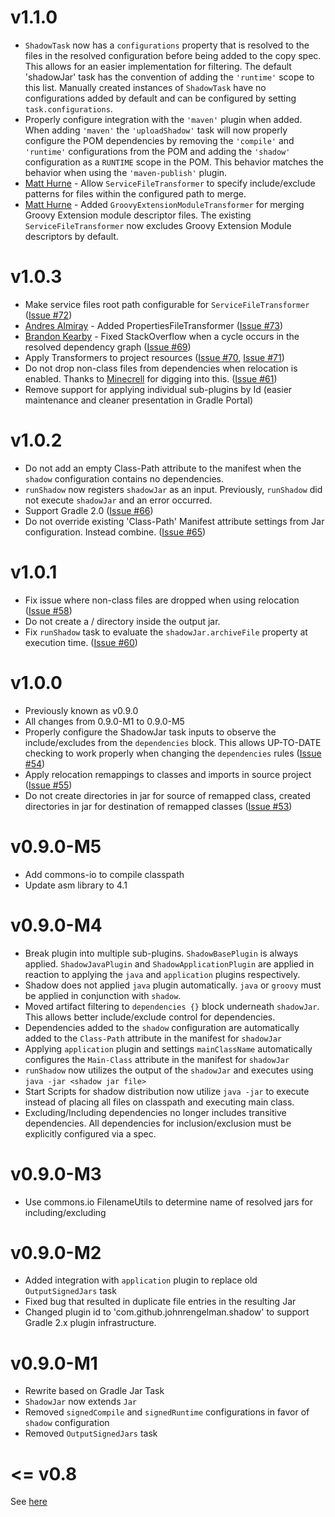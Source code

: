 v1.1.0
======

+ `ShadowTask` now has a `configurations` property that is resolved to the files in the resolved configuration before
  being added to the copy spec. This allows for an easier implementation for filtering. The default 'shadowJar' task
  has the convention of adding the `'runtime'` scope to this list. Manually created instances of `ShadowTask` have no
  configurations added by default and can be configured by setting `task.configurations`.
+ Properly configure integration with the `'maven'` plugin when added. When adding `'maven'` the `'uploadShadow'` task
  will now properly configure the POM dependencies by removing the `'compile'` and `'runtime'` configurations from the
  POM and adding the `'shadow'` configuration as a `RUNTIME` scope in the POM. This behavior matches the behavior when
  using the `'maven-publish'` plugin.
+ [Matt Hurne](https://github.com/mhurne) - Allow `ServiceFileTransformer` to specify include/exclude patterns for
  files within the configured path to merge.
+ [Matt Hurne](https://github.com/mhurne) - Added `GroovyExtensionModuleTransformer` for merging Groovy Extension module
  descriptor files. The existing `ServiceFileTransformer` now excludes Groovy Extension Module descriptors by default.

v1.0.3
======

+ Make service files root path configurable for `ServiceFileTransformer` ([Issue #72](https://github.com/johnrengelman/shadow/issues/72))
+ [Andres Almiray](https://github.com/aalmiray) - Added PropertiesFileTransformer ([Issue #73](https://github.com/johnrengelman/shadow/issues/73))
+ [Brandon Kearby](https://github.com/brandonkearby) - Fixed StackOverflow when a cycle occurs in the resolved dependency graph ([Issue #69](https://github.com/johnrengelman/shadow/pull/69))
+ Apply Transformers to project resources ([Issue #70](https://github.com/johnrengelman/shadow/issues/70), [Issue #71](https://github.com/johnrengelman/shadow/issues/71))
+ Do not drop non-class files from dependencies when relocation is enabled. Thanks to [Minecrell](https://github.com/Minecrell) for digging into this. ([Issue #61](https://github.com/johnrengelman/shadow/issues/61))
+ Remove support for applying individual sub-plugins by Id (easier maintenance and cleaner presentation in Gradle Portal)

v1.0.2
======

+ Do not add an empty Class-Path attribute to the manifest when the `shadow` configuration contains no dependencies.
+ `runShadow` now registers `shadowJar` as an input. Previously, `runShadow` did not execute `shadowJar` and an error occurred.
+ Support Gradle 2.0 ([Issue #66](https://github.com/johnrengelman/shadow/issues/66))
+ Do not override existing 'Class-Path' Manifest attribute settings from Jar configuration. Instead combine. ([Issue #65](https://github.com/johnrengelman/shadow/issues/65))

v1.0.1
======

+ Fix issue where non-class files are dropped when using relocation ([Issue #58](https://github.com/johnrengelman/shadow/issues/58))
+ Do not create a / directory inside the output jar.
+ Fix `runShadow` task to evaluate the `shadowJar.archiveFile` property at execution time. ([Issue #60](https://github.com/johnrengelman/shadow/issues/60))

v1.0.0
======

+ Previously known as v0.9.0
+ All changes from 0.9.0-M1 to 0.9.0-M5
+ Properly configure the ShadowJar task inputs to observe the include/excludes from the `dependencies` block. This
  allows UP-TO-DATE checking to work properly when changing the `dependencies` rules ([Issue #54](https://github.com/johnrengelman/shadow/issues/54))
+ Apply relocation remappings to classes and imports in source project ([Issue #55](https://github.com/johnrengelman/shadow/issues/55))
+ Do not create directories in jar for source of remapped class, created directories in jar for destination of remapped classes ([Issue #53](https://github.com/johnrengelman/shadow/issues/53))

v0.9.0-M5
=========

+ Add commons-io to compile classpath
+ Update asm library to 4.1

v0.9.0-M4
=========

+ Break plugin into multiple sub-plugins. `ShadowBasePlugin` is always applied.
  `ShadowJavaPlugin` and `ShadowApplicationPlugin` are applied in reaction to applying the `java` and `application`
  plugins respectively.
+ Shadow does not applied `java` plugin automatically. `java` or `groovy` must be applied in conjunction with `shadow`.
+ Moved artifact filtering to `dependencies {}` block underneath `shadowJar`. This allows better include/exclude control
  for dependencies.
+ Dependencies added to the `shadow` configuration are automatically added to the `Class-Path` attribute in the manifest
  for `shadowJar`
+ Applying `application` plugin and settings `mainClassName` automatically configures the `Main-Class` attribute in
  the manifest for `shadowJar`
+ `runShadow` now utilizes the output of the `shadowJar` and executes using `java -jar <shadow jar file>`
+ Start Scripts for shadow distribution now utilize `java -jar` to execute instead of placing all files on classpath
  and executing main class.
+ Excluding/Including dependencies no longer includes transitive dependencies. All dependencies for inclusion/exclusion
  must be explicitly configured via a spec.

v0.9.0-M3
=========

+ Use commons.io FilenameUtils to determine name of resolved jars for including/excluding

v0.9.0-M2
=========

+ Added integration with `application` plugin to replace old `OutputSignedJars` task
+ Fixed bug that resulted in duplicate file entries in the resulting Jar
+ Changed plugin id to 'com.github.johnrengelman.shadow' to support Gradle 2.x plugin infrastructure.

v0.9.0-M1
=========

+ Rewrite based on Gradle Jar Task
+ `ShadowJar` now extends `Jar`
+ Removed `signedCompile` and `signedRuntime` configurations in favor of `shadow` configuration
+ Removed `OutputSignedJars` task

<= v0.8
=======

See [here](README_old.md)
